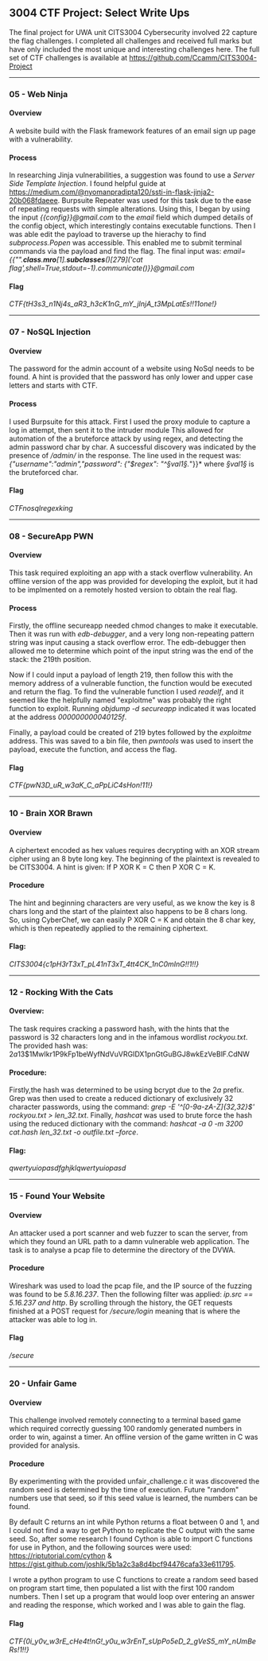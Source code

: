 ## 3004 CTF Project: Select Write Ups

The final project for UWA unit CITS3004 Cybersecurity involved 22 capture the flag challenges. I completed all challenges and received full marks but have only included the most unique and interesting challenges here. The full set of CTF challenges is available at https://github.com/Ccamm/CITS3004-Project

---

### 05 - Web Ninja

#### Overview
A website build with the Flask framework features of an email sign up page with a vulnerability.

#### Process
In researching Jinja vulnerabilities, a suggestion was found to use a *Server Side Template Injection*. I found helpful guide at https://medium.com/@nyomanpradipta120/ssti-in-flask-jinja2-20b068fdaeee. Burpsuite Repeater was used for this task due to the ease of repeating requests with simple alterations. Using this, I began by using the input *{{config}}@gmail.com* to the *email* field which dumped details of the config object, which interestingly contains executable functions. Then I was able edit the payload to traverse up the hierachy to find *subprocess.Popen* was accessible. This enabled me to submit terminal commands via the payload and find the flag. The final input was: 
*email={{"".__class__.__mro__[1].__subclasses__()[279]('cat flag',shell=True,stdout=-1).communicate()}}@gmail.com*

#### Flag
*CTF{tH3s3_n1Nj4s_aR3_h3cK1nG_mY_jInjA_t3MpLatEs!!11one!}*

---

### 07 - NoSQL Injection

#### Overview
The password for the admin account of a website using NoSql needs to be found. A hint is provided that the password has only lower and upper case letters and starts with CTF.

#### Process
I used Burpsuite for this attack. First I used the proxy module to capture a log in attempt, then sent it to the intruder module This allowed for automation of the a bruteforce attack by using regex, and detecting the admin password char by char. A successful discovery was indicated by the presence of */admin/* in the response. The line used in the request was: *{"username":"admin","password": {"$regex": "^§val1§.*"}}* where *§val1§* is the bruteforced char.

#### Flag
*CTFnosqlregexking*

---

### 08 - SecureApp PWN

#### Overview
This task required exploiting an app with a stack overflow vulnerability. An offline version of the app was provided for developing the exploit, but it had to be implmented on a remotely hosted version to obtain the real flag.

#### Process
Firstly, the offline secureapp needed chmod changes to make it executable. Then it was run with *edb-debugger*, and a very long non-repeating pattern string was input causing a stack overflow error. The edb-debugger then allowed me to determine which point of the input string was the end of the stack: the 219th position.

Now if I could input a payload of length 219, then follow this with the memory address of a vulnerable function, the function would be executed and return the flag. To find the vulnerable function I used *readelf*, and it seemed like the helpfully named "exploitme" was probably the right function to exploit. Running *objdump -d secureapp* indicated it was located at the address *000000000040125f*.

Finally, a payload could be created of 219 bytes followed by the *exploitme* address. This was saved to a bin file, then *pwntools* was used to insert the payload, execute the function, and access the flag.

#### Flag
*CTF{pwN3D_uR_w3aK_C_aPpLiC4sHon!11!}*

---

### 10 - Brain XOR Brawn

#### Overview
A ciphertext encoded as hex values requires decrypting with an XOR stream cipher using an 8 byte long key. The beginning of the plaintext is revealed to be CITS3004. A hint is given: If P XOR K = C then P XOR C = K.

#### Procedure
The hint and beginning characters are very useful, as we know the key is 8 chars long and the start of the plaintext also happens to be 8 chars long. So, using CyberChef, we can easily P XOR C = K and obtain the 8 char key, which is then repeatedly applied to the remaining ciphertext.

#### Flag:
*CITS3004{c1pH3rT3xT_pL41nT3xT_4tt4CK_1nC0mInG!!1!!}*

---

### 12 - Rocking With the Cats

#### Overview:
The task requires cracking a password hash, with the hints that the password is 32 characters long and in the infamous wordlist *rockyou.txt*.
The provided hash was: $2a$13$1MwIkr1P9kFp1beWyfNdVuVRGIDX1pnGtGuBGJ8wkEzVeBlF.CdNW

#### Procedure:
Firstly,the hash was determined to be using bcrypt due to the $2a$ prefix. Grep was then used to create a reduced dictionary of exclusively 32 character passwords, using the command: *grep -E '^[0-9a-zA-Z]{32,32}$' rockyou.txt > len_32.txt*. Finally, *hashcat* was used to brute force the hash using the reduced dictionary with the command: *hashcat -a 0 -m 3200 cat.hash len_32.txt -o outfile.txt –force*.

#### Flag:
*qwertyuiopasdfghjklqwertyuiopasd*

---

### 15 - Found Your Website

#### Overview
An attacker used a port scanner and web fuzzer to scan the server, from which they found an URL path to a damn vulnerable web application. The task is to analyse a pcap file to determine the directory of the DVWA.

#### Procedure
Wireshark was used to load the pcap file, and the IP source of the fuzzing was found to be *5.8.16.237*. Then the following filter was applied: *ip.src == 5.16.237 and http*.  By scrolling through the history, the GET requests finished at a POST request for */secure/login* meaning that is where the attacker was able to log in.

#### Flag
*/secure*

---

### 20 - Unfair Game

#### Overview
This challenge involved remotely connecting to a terminal based game which required correctly guessing 100 randomly generated numbers in order to win, against a timer. An offline version of the game written in C was provided for analysis.

#### Procedure
By experimenting with the provided unfair_challenge.c it was discovered the random seed is determined by the time of execution. Future "random" numbers use that seed, so if this seed value is learned, the numbers can be found.

By default C returns an int while Python returns a float between 0 and 1, and I could not find a way to get Python to replicate the C output with the same seed. So, after some research I found Cython is able to import C functions for use in Python, and the following sources were used: https://riptutorial.com/cython & https://gist.github.com/joshlk/5b1a2c3a8d4bcf94476cafa33e611795.

I wrote a python program to use C functions to create a random seed based on program start time, then populated a list with the first 100 random numbers. Then I set up a program that would loop over entering an answer and reading the response, which worked and I was able to gain the flag.

#### Flag
*CTF{0i_y0v_w3rE_cHe4t!nG!_y0u_w3rEnT_sUpPo5eD_2_gVeS5_mY_nUmBeRs!1!!}*
